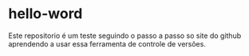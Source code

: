 # hello-word

Este repositorio é um teste seguindo o passo a passo so site do github 
aprendendo a usar essa ferramenta de controle de versões.
